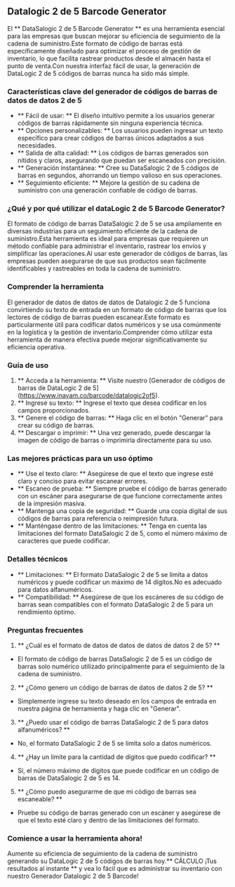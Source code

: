 ## Datalogic 2 de 5 Barcode Generator

El ** DataSalogic 2 de 5 Barcode Generator ** es una herramienta esencial para las empresas que buscan mejorar su eficiencia de seguimiento de la cadena de suministro.Este formato de código de barras está específicamente diseñado para optimizar el proceso de gestión de inventario, lo que facilita rastrear productos desde el almacén hasta el punto de venta.Con nuestra interfaz fácil de usar, la generación de DataLogic 2 de 5 códigos de barras nunca ha sido más simple.

### Características clave del generador de códigos de barras de datos de datos 2 de 5
- ** Fácil de usar: ** El diseño intuitivo permite a los usuarios generar códigos de barras rápidamente sin ninguna experiencia técnica.
- ** Opciones personalizables: ** Los usuarios pueden ingresar un texto específico para crear códigos de barras únicos adaptados a sus necesidades.
- ** Salida de alta calidad: ** Los códigos de barras generados son nítidos y claros, asegurando que puedan ser escaneados con precisión.
- ** Generación instantánea: ** Cree su DataSalogic 2 de 5 códigos de barras en segundos, ahorrando un tiempo valioso en sus operaciones.
- ** Seguimiento eficiente: ** Mejore la gestión de su cadena de suministro con una generación confiable de código de barras.

### ¿Qué y por qué utilizar el dataLogic 2 de 5 Barcode Generator?
El formato de código de barras DataSalogic 2 de 5 se usa ampliamente en diversas industrias para un seguimiento eficiente de la cadena de suministro.Esta herramienta es ideal para empresas que requieren un método confiable para administrar el inventario, rastrear los envíos y simplificar las operaciones.Al usar este generador de códigos de barras, las empresas pueden asegurarse de que sus productos sean fácilmente identificables y rastreables en toda la cadena de suministro.

### Comprender la herramienta
El generador de datos de datos de datos de Datalogic 2 de 5 funciona convirtiendo su texto de entrada en un formato de código de barras que los lectores de código de barras pueden escanear.Este formato es particularmente útil para codificar datos numéricos y se usa comúnmente en la logística y la gestión de inventario.Comprender cómo utilizar esta herramienta de manera efectiva puede mejorar significativamente su eficiencia operativa.

### Guía de uso
1. ** Acceda a la herramienta: ** Visite nuestro [Generador de códigos de barras de DataLogic 2 de 5] (https://www.inayam.co/barcode/datalogic2of5).
2. ** Ingrese su texto: ** Ingrese el texto que desea codificar en los campos proporcionados.
3. ** Genere el código de barras: ** Haga clic en el botón "Generar" para crear su código de barras.
4. ** Descargar o imprimir: ** Una vez generado, puede descargar la imagen de código de barras o imprimirla directamente para su uso.

### Las mejores prácticas para un uso óptimo
- ** Use el texto claro: ** Asegúrese de que el texto que ingrese esté claro y conciso para evitar escanear errores.
- ** Escaneo de prueba: ** Siempre pruebe el código de barras generado con un escáner para asegurarse de que funcione correctamente antes de la impresión masiva.
- ** Mantenga una copia de seguridad: ** Guarde una copia digital de sus códigos de barras para referencia o reimpresión futura.
- ** Manténgase dentro de las limitaciones: ** Tenga en cuenta las limitaciones del formato DataSalogic 2 de 5, como el número máximo de caracteres que puede codificar.

### Detalles técnicos
- ** Limitaciones: ** El formato DataSalogic 2 de 5 se limita a datos numéricos y puede codificar un máximo de 14 dígitos.No es adecuado para datos alfanuméricos.
- ** Compatibilidad: ** Asegúrese de que los escáneres de su código de barras sean compatibles con el formato DataSalogic 2 de 5 para un rendimiento óptimo.

### Preguntas frecuentes

1. ** ¿Cuál es el formato de datos de datos de datos de datos 2 de 5? **
- El formato de código de barras DataSalogic 2 de 5 es un código de barras solo numérico utilizado principalmente para el seguimiento de la cadena de suministro.

2. ** ¿Cómo genero un código de barras de datos de datos 2 de 5? **
- Simplemente ingrese su texto deseado en los campos de entrada en nuestra página de herramienta y haga clic en "Generar".

3. ** ¿Puedo usar el código de barras DataSalogic 2 de 5 para datos alfanuméricos? **
- No, el formato DataSalogic 2 de 5 se limita solo a datos numéricos.

4. ** ¿Hay un límite para la cantidad de dígitos que puedo codificar? **
- Sí, el número máximo de dígitos que puede codificar en un código de barras de DataSalogic 2 de 5 es 14.

5. ** ¿Cómo puedo asegurarme de que mi código de barras sea escaneable? **
- Pruebe su código de barras generado con un escáner y asegúrese de que el texto esté claro y dentro de las limitaciones del formato.

### Comience a usar la herramienta ahora!
Aumente su eficiencia de seguimiento de la cadena de suministro generando su DataLogic 2 de 5 códigos de barras hoy.** CÁLCULO ¡Tus resultados al instante ** y vea lo fácil que es administrar su inventario con nuestro Generador Datalogic 2 de 5 Barcode!
